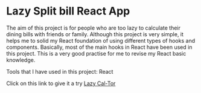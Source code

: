 # Lazy Split bill React App

The aim of this project is for people who are too lazy to calculate their dining bills with friends or family. 
Although this project is very simple, it helps me to solid my React foundation of using different types of hooks and components. 
Basically, most of the main hooks in React have been used in this project. This is a very good practise for me to revise my React basic knowledge.

Tools that I have used in this project: React


Click on this link to give it a try [Lazy Cal-Tor](https://jasperho1228.github.io/LazyCalTor/)
